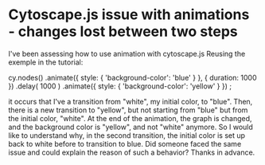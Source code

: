 
# Cytoscape.js issue with animations - changes lost between two steps

I've been assessing how to use animation with cytoscape.js
Reusing the exemple in the tutorial:

cy.nodes()   .animate({
style: { 'background-color': 'blue' }
}, {
duration: 1000
})
.delay( 1000 )
.animate({
style: { 'background-color': 'yellow' }   }) ;

it occurs that I've a transition from "white", my initial color, to "blue".
Then, there is a new transition to "yellow", but not starting from "blue" but from the initial color, "white".
At the end of the animation, the graph is changed, and the background color is "yellow", and not "white" anymore.
So I would like to understand why, in the second transition, the initial color is set up back to white before to transition to blue.
Did someone faced the same issue and could explain the reason of such a behavior?
Thanks in advance.

        